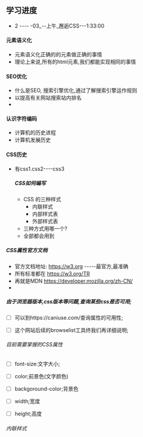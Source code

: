 ## 学习进度

* 2 ---- -03_--上午_邂逅CSS---1:33:00



#### 元素语义化

* 元素语义化正确的的元素做正确的事情
* 理论上来说,所有的html元素,我们都能实现相同的事情



####  SEO优化

* 什么是SEO, 搜索引擎优化,通过了解搜索引擎运作规则
* 以提高有关网站搜索站内排名
* 



#### 认识字符编码 

* 计算机的历史进程
* 计算机发展历史







#### CSS历史

* 有css1.css2----css3

  ##### CSS如何编写

  * CSS 的三种样式
    * 内联样式
    * 内部样式表
    * 外部样式表
  * 三种方式用哪一个?
  * 全部都会用到



##### CSS属性官方文档

* 官方文档地址: https://w3.org  -----最官方,最准确
* 所有标准都在  https://w3.org/TR
* 再就是MDN https://developer.mozilla.org/zh-CN/
* 



##### 由于浏览器版本,css版本等问题,查询某些css是否可用;

- [ ] 可以到https://caniuse.com/查询属性的可用性;
- [ ] 这个网站后续的browselist工具终我们再详细说明;





###### 目前需要掌握的CSS属性

- [ ] font-size:文字大小;
- [ ] color;前景色(文字颜色)
- [ ] backgoround-color;背景色
- [ ] width;宽度
- [ ] height;高度



###### 内联样式







  



